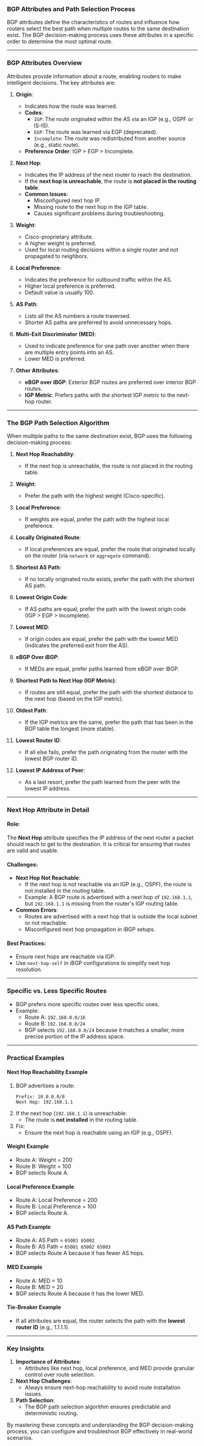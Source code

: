 ### **BGP Attributes and Path Selection Process**

BGP attributes define the characteristics of routes and influence how routers select the best path when multiple routes to the same destination exist. The BGP decision-making process uses these attributes in a specific order to determine the most optimal route.

---

### **BGP Attributes Overview**
Attributes provide information about a route, enabling routers to make intelligent decisions. The key attributes are:

1. **Origin**:
   - Indicates how the route was learned.
   - **Codes**:
     - `IGP`: The route originated within the AS via an IGP (e.g., OSPF or IS-IS).
     - `EGP`: The route was learned via EGP (deprecated).
     - `Incomplete`: The route was redistributed from another source (e.g., static route).
   - **Preference Order**: IGP > EGP > Incomplete.

2. **Next Hop**:
   - Indicates the IP address of the next router to reach the destination.
   - If the **next hop is unreachable**, the route is **not placed in the routing table**.
   - **Common Issues**:
     - Misconfigured next hop IP.
     - Missing route to the next hop in the IGP table.
     - Causes significant problems during troubleshooting.

3. **Weight**:
   - Cisco-proprietary attribute.
   - A higher weight is preferred.
   - Used for local routing decisions within a single router and not propagated to neighbors.

4. **Local Preference**:
   - Indicates the preference for outbound traffic within the AS.
   - Higher local preference is preferred.
   - Default value is usually 100.

5. **AS Path**:
   - Lists all the AS numbers a route traversed.
   - Shorter AS paths are preferred to avoid unnecessary hops.

6. **Multi-Exit Discriminator (MED)**:
   - Used to indicate preference for one path over another when there are multiple entry points into an AS.
   - Lower MED is preferred.

7. **Other Attributes**:
   - **eBGP over iBGP**: Exterior BGP routes are preferred over interior BGP routes.
   - **IGP Metric**: Prefers paths with the shortest IGP metric to the next-hop router.

---

### **The BGP Path Selection Algorithm**

When multiple paths to the same destination exist, BGP uses the following decision-making process:

1. **Next Hop Reachability**:
   - If the next hop is unreachable, the route is not placed in the routing table.

2. **Weight**:
   - Prefer the path with the highest weight (Cisco-specific).

3. **Local Preference**:
   - If weights are equal, prefer the path with the highest local preference.

4. **Locally Originated Route**:
   - If local preferences are equal, prefer the route that originated locally on the router (via `network` or `aggregate` command).

5. **Shortest AS Path**:
   - If no locally originated route exists, prefer the path with the shortest AS path.

6. **Lowest Origin Code**:
   - If AS paths are equal, prefer the path with the lowest origin code (IGP > EGP > Incomplete).

7. **Lowest MED**:
   - If origin codes are equal, prefer the path with the lowest MED (indicates the preferred exit from the AS).

8. **eBGP Over iBGP**:
   - If MEDs are equal, prefer paths learned from eBGP over iBGP.

9. **Shortest Path to Next Hop (IGP Metric)**:
   - If routes are still equal, prefer the path with the shortest distance to the next hop (based on the IGP metric).

10. **Oldest Path**:
    - If the IGP metrics are the same, prefer the path that has been in the BGP table the longest (more stable).

11. **Lowest Router ID**:
    - If all else fails, prefer the path originating from the router with the lowest BGP router ID.

12. **Lowest IP Address of Peer**:
    - As a last resort, prefer the path learned from the peer with the lowest IP address.

---

### **Next Hop Attribute in Detail**

#### **Role**:
The **Next Hop** attribute specifies the IP address of the next router a packet should reach to get to the destination. It is critical for ensuring that routes are valid and usable.

#### **Challenges**:
- **Next Hop Not Reachable**:
  - If the next hop is not reachable via an IGP (e.g., OSPF), the route is not installed in the routing table.
  - Example: A BGP route is advertised with a next hop of `192.168.1.1`, but `192.168.1.1` is missing from the router's IGP routing table.
- **Common Errors**:
  - Routes are advertised with a next hop that is outside the local subnet or not reachable.
  - Misconfigured next hop propagation in iBGP setups.

#### **Best Practices**:
- Ensure next hops are reachable via IGP.
- Use `next-hop-self` in iBGP configurations to simplify next hop resolution.

---

### **Specific vs. Less Specific Routes**

- BGP prefers more specific routes over less specific ones.
- Example:
  - Route A: `192.168.0.0/16`
  - Route B: `192.168.0.0/24`
  - BGP selects `192.168.0.0/24` because it matches a smaller, more precise portion of the IP address space.

---

### **Practical Examples**

#### **Next Hop Reachability Example**
1. BGP advertises a route:
   ```plaintext
   Prefix: 10.0.0.0/8
   Next Hop: 192.168.1.1
   ```
2. If the next hop (`192.168.1.1`) is unreachable:
   - The route is **not installed** in the routing table.
3. Fix:
   - Ensure the next hop is reachable using an IGP (e.g., OSPF).

#### **Weight Example**
- Route A: Weight = 200
- Route B: Weight = 100
- BGP selects Route A.

#### **Local Preference Example**
- Route A: Local Preference = 200
- Route B: Local Preference = 100
- BGP selects Route A.

#### **AS Path Example**
- Route A: AS Path = `65001 65002`
- Route B: AS Path = `65001 65002 65003`
- BGP selects Route A because it has fewer AS hops.

#### **MED Example**
- Route A: MED = 10
- Route B: MED = 20
- BGP selects Route A because it has the lower MED.

#### **Tie-Breaker Example**
- If all attributes are equal, the router selects the path with the **lowest router ID** (e.g., 1.1.1.1).

---

### **Key Insights**

1. **Importance of Attributes**:
   - Attributes like next hop, local preference, and MED provide granular control over route selection.
2. **Next Hop Challenges**:
   - Always ensure next-hop reachability to avoid route installation issues.
3. **Path Selection**:
   - The BGP path selection algorithm ensures predictable and deterministic routing.

By mastering these concepts and understanding the BGP decision-making process, you can configure and troubleshoot BGP effectively in real-world scenarios.
